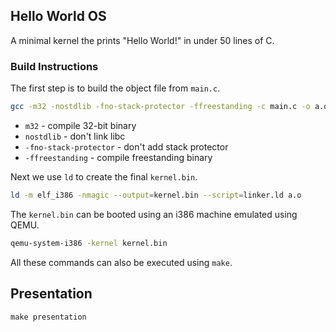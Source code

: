 ## Hello World OS
A minimal kernel the prints "Hello World!" in under 50 lines of C.

### Build Instructions
The first step is to build the object file from `main.c`.
```bash
gcc -m32 -nostdlib -fno-stack-protector -ffreestanding -c main.c -o a.o
```
- `m32` - compile 32-bit binary
- `nostdlib` - don't link libc
- `-fno-stack-protector` - don't add stack protector
- `-ffreestanding` - compile freestanding binary

Next we use `ld` to create the final `kernel.bin`.
```bash
ld -m elf_i386 -nmagic --output=kernel.bin --script=linker.ld a.o
```

The `kernel.bin` can be booted using an i386 machine emulated using QEMU.
```bash
qemu-system-i386 -kernel kernel.bin
```

All these commands can also be executed using `make`.

## Presentation
```
make presentation
```
